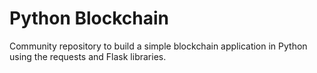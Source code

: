 # Python Blockchain

Community repository to build a simple blockchain application in Python using the requests and Flask libraries.